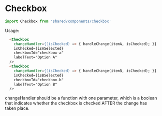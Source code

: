 Checkbox
=======

``` javascript
import Checkbox from 'shared/components/checkbox'
```

Usage:
```html
  <Checkbox
    changeHandler={(isChecked) => { handleChange(itemA, isChecked); }}
    isChecked={isASelected}
    checkboxId="checkbox-a"
    labelText="Option A"
  />
  <Checkbox
    changeHandler={(isChecked) => { handleChange(itemB, isChecked); }}
    isChecked={isBSelected}
    checkboxId="checkbox-b"
    labelText="Option B"
  />
```
changeHandler should be a function with one parameter, which is a boolean that indicates whether the checkbox is checked AFTER the change has taken place.
